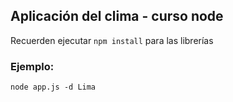 ## Aplicación del clima - curso node


Recuerden ejecutar ``` npm install ``` para las librerías


### Ejemplo: 
```
node app.js -d Lima
```